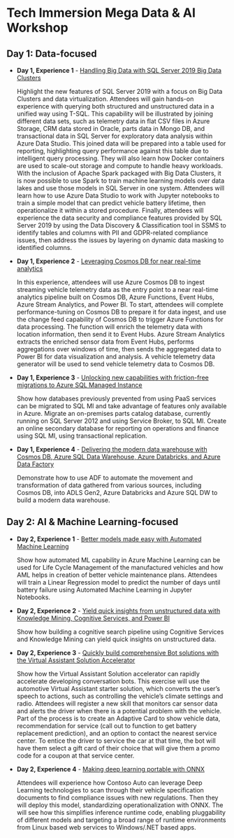 # Tech Immersion Mega Data & AI Workshop

## Day 1: Data-focused

- **Day 1, Experience 1** - [Handling Big Data with SQL Server 2019 Big Data Clusters](./day1-exp1/)

  Highlight the new features of SQL Server 2019 with a focus on Big Data Clusters and data virtualization. Attendees will gain hands-on experience with querying both structured and unstructured data in a unified way using T-SQL. This capability will be illustrated by joining different data sets, such as telemetry data in flat CSV files in Azure Storage, CRM data stored in Oracle, parts data in Mongo DB, and transactional data in SQL Server for exploratory data analysis within Azure Data Studio. This joined data will be prepared into a table used for reporting, highlighting query performance against this table due to intelligent query processing. They will also learn how Docker containers are used to scale-out storage and compute to handle heavy workloads. With the inclusion of Apache Spark packaged with Big Data Clusters, it is now possible to use Spark to train machine learning models over data lakes and use those models in SQL Server in one system. Attendees will learn how to use Azure Data Studio to work with Jupyter notebooks to train a simple model that can predict vehicle battery lifetime, then operationalize it within a stored procedure. Finally, attendees will experience the data security and compliance features provided by SQL Server 2019 by using the Data Discovery & Classification tool in SSMS to identify tables and columns with PII and GDPR-related compliance issues, then address the issues by layering on dynamic data masking to identified columns.

- **Day 1, Experience 2** - [Leveraging Cosmos DB for near real-time analytics](./day1-exp2/)

  In this experience, attendees will use Azure Cosmos DB to ingest streaming vehicle telemetry data as the entry point to a near real-time analytics pipeline built on Cosmos DB, Azure Functions, Event Hubs, Azure Stream Analytics, and Power BI. To start, attendees will complete performance-tuning on Cosmos DB to prepare it for data ingest, and use the change feed capability of Cosmos DB to trigger Azure Functions for data processing. The function will enrich the telemetry data with location information, then send it to Event Hubs. Azure Stream Analytics extracts the enriched sensor data from Event Hubs, performs aggregations over windows of time, then sends the aggregated data to Power BI for data visualization and analysis. A vehicle telemetry data generator will be used to send vehicle telemetry data to Cosmos DB.

- **Day 1, Experience 3** - [Unlocking new capabilities with friction-free migrations to Azure SQL Managed Instance](./day1-exp3/)

  Show how databases previously prevented from using PaaS services can be migrated to SQL MI and take advantage of features only available in Azure. Migrate an on-premises parts catalog database, currently running on SQL Server 2012 and using Service Broker, to SQL MI. Create an online secondary database for reporting on operations and finance using SQL MI, using transactional replication.

- **Day 1, Experience 4** - [Delivering the modern data warehouse with Cosmos DB, Azure SQL Data Warehouse, Azure Databricks, and Azure Data Factory](./day1-exp4/)

  Demonstrate how to use ADF to automate the movement and transformation of data gathered from various sources, including Cosmos DB, into ADLS Gen2, Azure Databricks and Azure SQL DW to build a modern data warehouse.

## Day 2: AI & Machine Learning-focused

- **Day 2, Experience 1** - [Better models made easy with Automated Machine Learning](./day2-exp1/)

  Show how automated ML capability in Azure Machine Learning can be used for Life Cycle Management of the manufactured vehicles and how AML helps in creation of better vehicle maintenance plans. Attendees will train a Linear Regression model to predict the number of days until battery failure using Automated Machine Learning in Jupyter Notebooks.

- **Day 2, Experience 2** - [Yield quick insights from unstructured data with Knowledge Mining, Cognitive Services, and Power BI](./day2-exp2/)

  Show how building a cognitive search pipeline using Cognitive Services and Knowledge Mining can yield quick insights on unstructured data.

- **Day 2, Experience 3** - [Quickly build comprehensive Bot solutions with the Virtual Assistant Solution Accelerator](./day2-exp3/)

  Show how the Virtual Assistant Solution accelerator can rapidly accelerate developing conversation bots. This exercise will use the automotive Virtual Assistant starter solution, which converts the user’s speech to actions, such as controlling the vehicle’s climate settings and radio. Attendees will register a new skill that monitors car sensor data and alerts the driver when there is a potential problem with the vehicle. Part of the process is to create an Adaptive Card to show vehicle data, recommendation for service (call out to function to get battery replacement prediction), and an option to contact the nearest service center. To entice the driver to service the car at that time, the bot will have them select a gift card of their choice that will give them a promo code for a coupon at that service center.

- **Day 2, Experience 4** - [Making deep learning portable with ONNX](./day2-exp4/)

  Attendees will experience how Contoso Auto can leverage Deep Learning technologies to scan through their vehicle specification documents to find compliance issues with new regulations. Then they will deploy this model, standardizing operationalization with ONNX. The will see how this simplifies inference runtime code, enabling pluggability of different models and targeting a broad range of runtime environments from Linux based web services to Windows/.NET based apps.
